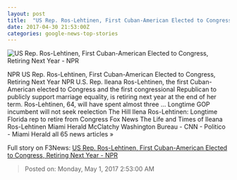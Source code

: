 ```yaml
---
layout: post
title:  "US Rep. Ros-Lehtinen, First Cuban-American Elected to Congress, Retiring Next Year - NPR"
date: 2017-04-30 21:53:00Z
categories: google-news-top-stories
---
```


![US Rep. Ros-Lehtinen, First Cuban-American Elected to Congress, Retiring Next Year - NPR](https://media.npr.org/assets/img/2017/04/30/gettyimages-509771450_wide-8e1382ecdc9fb6deba8bc416b90921792ab94777.jpg?s=1400)

NPR US Rep. Ros-Lehtinen, First Cuban-American Elected to Congress, Retiring Next Year NPR U.S. Rep. Ileana Ros-Lehtinen, the first Cuban-American elected to Congress and the first congressional Republican to publicly support marriage equality, is retiring next year at the end of her term. Ros-Lehtinen, 64, will have spent almost three ... Longtime GOP incumbent will not seek reelection The Hill Ilena Ros-Lehtinen: Longtime Florida rep to retire from Congress Fox News The Life and Times of Ileana Ros-Lehtinen Miami Herald McClatchy Washington Bureau - CNN - Politico - Miami Herald all 65 news articles »


Full story on F3News: [US Rep. Ros-Lehtinen, First Cuban-American Elected to Congress, Retiring Next Year - NPR](http://www.f3nws.com/n/SWZbzH)

> Posted on: Monday, May 1, 2017 2:53:00 AM
